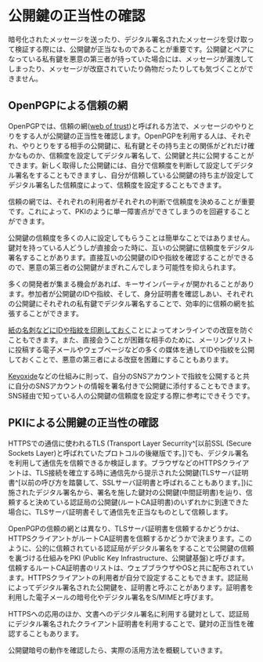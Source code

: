 # 公開鍵の正当性の確認
暗号化されたメッセージを送ったり、デジタル署名されたメッセージを受け取って検証する際には、公開鍵が正当なものであることが重要です。公開鍵とペアになっている私有鍵を悪意の第三者が持っていた場合には、メッセージが漏洩してしまったり、メッセージが改竄されていたり偽物だったりしても気づくことができません。

## OpenPGPによる信頼の網
OpenPGPでは、信頼の網([web of trust](https://en.wikipedia.org/wiki/Web_of_trust))と呼ばれる方法で、メッセージのやりとりをする人が公開鍵の正当性を確認します。OpenPGPを利用する人は、それぞれ、やりとりをする相手の公開鍵に、私有鍵とその持ち主との関係がどれだけ確かなものか、信頼度を設定してデジタル署名して、公開鍵と共に公開することができます。新しく取得した公開鍵には、自分で信頼度を判断して設定してデジタル署名をすることもできますし、自分が信頼している公開鍵の持ち主が設定してデジタル署名した信頼度によって、信頼度を設定することもできます。

信頼の網では、それぞれの利用者がそれぞれの判断で信頼度を決めることが重要です。これによって、PKIのように単一障害点ができてしまうのを回避することができます。

公開鍵の信頼度を多くの人に設定してもらうことは簡単なことではありません。鍵対を持っている人どうしが直接会った時に、互いの公開鍵に信頼度をデジタル署名することがあります。直接互いの公開鍵のIDや指紋を確認することができるので、悪意の第三者の公開鍵がまぎれこんでしまう可能性を抑えられます。

多くの開発者が集まる機会があれば、キーサインパーティが開かれることがあります。参加者が公開鍵のIDや指紋、そして、身分証明書を確認しあい、それぞれの公開鍵にそれぞれの私有鍵でデジタル署名することで、効率的に信頼の網を拡張することができます。

[紙の名刺などにIDや指紋を印刷しておく](../misc/vCard.md)ことによってオンラインでの改竄を防ぐこともできます。また、直接会うことが困難な相手のために、メーリングリストに投稿する電子メールやウェブページなどの多くの媒体を通してIDや指紋を公開しておくことで、悪意の第三者による改竄を困難にすることもあります。

[Keyoxide](../sns/keyoxide.md)などの仕組みに則って、自分のSNSアカウントで指紋を公開すると共に自分のSNSアカウントの情報を署名付きで公開鍵に添付することもできます。SNS経由で知っている人の公開鍵の信頼度を設定する際に参考にできそうです。

## PKIによる公開鍵の正当性の確認
HTTPSでの通信に使われるTLS (Transport Layer Securrity^[以前SSL (Secure Sockets
Layer)と呼ばれていたプロトコルの後継版です。])でも、デジタル署名を利用して通信先を信頼できるか検証します。ブラウザなどのHTTPSクライアントは、TLS接続を確立する時に通信先から提示された公開鍵(TLSサーバ証明書^[以前の呼び方を踏襲して、SSLサーバ証明書と呼ばれることもあります。])に施されたデジタル署名から、署名を施した鍵対の公開鍵(中間証明書)を辿り、信頼すると決めている認証局の公開鍵(ルートCA証明書)のいずれかに到達できた場合に、TLSサーバ証明書そして通信先を正当なものとして信頼します。

OpenPGPの信頼の網とは異なり、TLSサーバ証明書を信頼するかどうかは、HTTPSクライアントがルートCA証明書を信頼するかどうかで決まります。このように、公的に信頼されている認証局がデジタル署名をすることで公開鍵の信頼を裏づける仕組みをPKI (Public Key Infrastructure、公開鍵基盤)と呼びます。信頼するルートCA証明書のリストは、ウェブブラウザやOSと共に配布されています。HTTPSクライアントの利用者が自分で設定することもできます。認証局によってデジタル署名された公開鍵を、証明書と呼ぶことがあります。証明書を利用した電子メールの暗号化やデジタル署名をS/MIMEと呼びます。

HTTPSへの応用のほか、文書へのデジタル署名に利用する鍵対として、認証局にデジタル署名されたクライアント証明書を利用することで、鍵対の正当性を確認することもあります。

公開鍵暗号の動作を確認したら、実際の活用方法を概観していきます。
